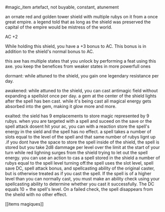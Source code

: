 #magic_item 
artefact, not buyable, constant, atunement

an ornate red and golden tower shield with multiple rubys on it from a once great empire. a legend told that as long as the shield was preserved the capital of the empire would be mistress of the world.

AC +2

While holding this shield, you have a +3 bonus to AC. This bonus is in addition to the shield's normal bonus to AC.

this axe has multiple states that you unlock by performing a feat using this axe.
you keep the benefices from weaker states in more powerfull ones

dormant: while attuned to the shield, you gain one legendary resistance per day.

awakened: while attuned to the shield, you can cast antimagic field without expanding a spellslot once per day. a gem at the center of the shield lights after the spell has ben cast. while it's being cast all magical energy gets absorbed into the gem, making it glow more and more.

exalted: the sield has 9 emplacements to store magic represented by 9 rubys. when you are targeted with a spell and suceed on the save or the spell attack dosent hit your ac, you can with a reaction store the spell's energy in the sield and the spell has no effect. a spell takes a number of slots equal to the level of the spell and that same number of rubys lignt up .if you dont have the space to store the spell inside of the shield, the spell is stored but you take 2d8 dammage per level over the limit at the start of your turn while red lighning surges from the shield trying to let out the spell energy.
you can use an action to cas a spell stored in the shield a number of rubys equal to the spell level turning off.the spell uses the slot level, spell save DC, spell attack bonus, and spellcasting ability of the original caster, but is otherwise treated as if you cast the spell.
If the spell is of a higher level than you can normally cast, you must make an ability check using your spellcasting ability to determine whether you cast it successfully. The DC equals 10 + the spell's level. On a failed check, the spell disappears from the sheild with no other effect.

[[items magiques]]